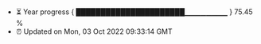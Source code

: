 - ⏳ Year progress { ██████████████████████▁▁▁▁▁▁▁▁ } 75.45 %
- ⏰ Updated on Mon, 03 Oct 2022 09:33:14 GMT

